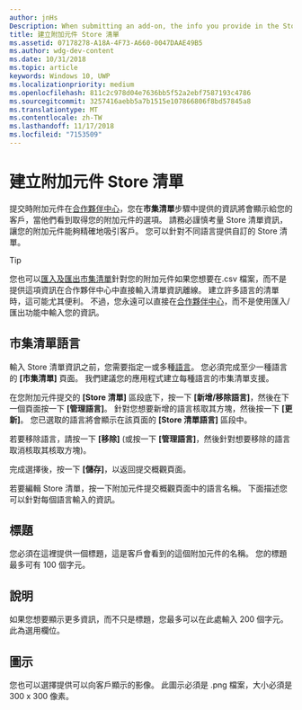 ```yaml
---
author: jnHs
Description: When submitting an add-on, the info you provide in the Store listings step will be displayed to your customers.
title: 建立附加元件 Store 清單
ms.assetid: 07178278-A18A-4F73-A660-0047DAAE49B5
ms.author: wdg-dev-content
ms.date: 10/31/2018
ms.topic: article
keywords: Windows 10, UWP
ms.localizationpriority: medium
ms.openlocfilehash: 811c2c978d04e7636bb5f52a2ebf7587193c4786
ms.sourcegitcommit: 3257416aebb5a7b1515e107866806f8bd57845a8
ms.translationtype: MT
ms.contentlocale: zh-TW
ms.lasthandoff: 11/17/2018
ms.locfileid: "7153509"
---
```

# <a name="create-add-on-store-listings"></a>建立附加元件 Store 清單

提交時附加元件在[合作夥伴中心](https://partner.microsoft.com/dashboard)，您在**市集清單**步驟中提供的資訊將會顯示給您的客戶，當他們看到取得您的附加元件的選項。 請務必謹慎考量 Store 清單資訊，讓您的附加元件能夠精確地吸引客戶。 您可以針對不同語言提供自訂的 Store 清單。

> [!TIP]
> 您也可以[匯入及匯出市集清單](import-and-export-store-listings.md)針對您的附加元件如果您想要在.csv 檔案，而不是提供這項資訊在合作夥伴中心中直接輸入清單資訊離線。 建立許多語言的清單時，這可能尤其便利。 不過，您永遠可以直接在[合作夥伴中心](https://partner.microsoft.com/dashboard)，而不是使用匯入/匯出功能中輸入您的資訊。


## <a name="store-listing-languages"></a>市集清單語言

輸入 Store 清單資訊之前，您需要指定一或多種[語言](supported-languages.md)。 您必須完成至少一種語言的 **\[市集清單\]** 頁面。 我們建議您的應用程式建立每種語言的市集清單支援。

在您附加元件提交的 **\[Store 清單\]** 區段底下，按一下 **\[新增/移除語言\]**，然後在下一個頁面按一下 **\[管理語言\]**。 針對您想要新增的語言核取其方塊，然後按一下 **\[更新\]**。 您已選取的語言將會顯示在該頁面的 **\[Store 清單語言\]** 區段中。

若要移除語言，請按一下 **\[移除\]** (或按一下 **\[管理語言\]**，然後針對想要移除的語言取消核取其核取方塊)。 

完成選擇後，按一下 **\[儲存\]**，以返回提交概觀頁面。

若要編輯 Store 清單，按一下附加元件提交概觀頁面中的語言名稱。 下面描述您可以針對每個語言輸入的資訊。

## <a name="title"></a>標題

您必須在這裡提供一個標題，這是客戶會看到的這個附加元件的名稱。 您的標題最多可有 100 個字元。

## <a name="description"></a>說明

如果您想要顯示更多資訊，而不只是標題，您最多可以在此處輸入 200 個字元。 此為選用欄位。

## <a name="icon"></a>圖示

您也可以選擇提供可以向客戶顯示的影像。 此圖示必須是 .png 檔案，大小必須是 300 x 300 像素。

 

 




